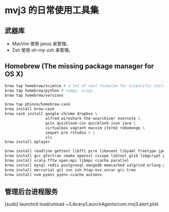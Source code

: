 mvj3 的日常使用工具集
======================================


武器库
--------------------------------------
* MacVim   使用 janus         来管理。
* Zsh      使用 oh-my-zsh     来管理。

Homebrew (The missing package manager for OS X)
--------------------------------------
```zsh
brew tap homebrew/science # a lot of cool formulae for scientific tools
brew tap homebrew/python # numpy, scipy
brew tap homebrew/versions

brew tap phinze/homebrew-cask
brew install brew-cask
brew cask install google-chrome dropbox \
                  alfred wireshark the-unarchiver evernote \
                  gitx quicklook-csv quicklook-json java \
                  virtualbox vagrant macvim iterm2 robomongo \
                  sequel-pro rstudio r \
                  vlc
brew install mplayer

brew install readline gettext libffi pcre libevent libyaml freetype jpeg libpng libtiff fontconfig
brew install gcc gfortran cmake openssl cscope libtool glib libgcrypt pkg-config
brew install scala fftw open-mpi libmpc ccache parallel
brew install mysql redis postgresql mongodb memcached valgrind erlang go node phantomjs lua v8 neo4j
brew install mercurial git svn zsh htop-osx unrar grc tree
brew install nvm pyenv pyenv-ccache autoenv
```

管理后台进程服务
--------------------------------------
[sudo] launchctl load/unload ~/Library/LaunchAgents/com.mvj3.alert.plist
